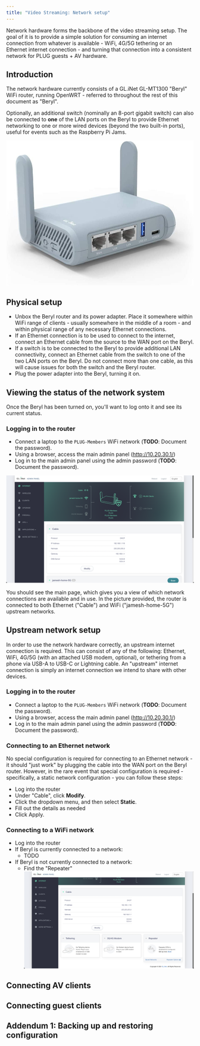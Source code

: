 ```yaml
---
title: "Video Streaming: Network setup"
---
```


Network hardware forms the backbone of the video streaming setup. The goal of it is to provide a simple solution for consuming an internet connection from whatever is available - WiFi, 4G/5G tethering or an Ethernet internet connection - and turning that connection into a consistent network for PLUG guests + AV hardware.

## Introduction

The network hardware currently consists of a GL.iNet GL-MT1300 "Beryl" WiFi router, running OpenWRT - referred to throughout the rest of this document as "Beryl".

Optionally, an additional switch (nominally an 8-port gigabit switch) can also be connected to **one** of the LAN ports on the Beryl to provide Ethernet networking to one or more wired devices (beyond the two built-in ports), useful for events such as the Raspberry Pi Jams.

![1-Router](network/1-Router.jpeg)

## Physical setup

* Unbox the Beryl router and its power adapter. Place it somewhere within WiFi range of clients - usually somewhere in the middle of a room - and within physical range of any necessary Ethernet connections.
* If an Ethernet connection is to be used to connect to the internet, connect an Ethernet cable from the source to the WAN port on the Beryl.
* If a switch is to be connected to the Beryl to provide additional LAN connectivity, connect an Ethernet cable from the switch to one of the two LAN ports on the Beryl. Do not connect more than one cable, as this will cause issues for both the switch and the Beryl router.
* Plug the power adapter into the Beryl, turning it on.

## Viewing the status of the network system

Once the Beryl has been turned on, you'll want to log onto it and see its current status.

### Logging in to the router

* Connect a laptop to the `PLUG-Members` WiFi network (**TODO**: Document the password).
* Using a browser, access the main admin panel (http://10.20.30.1/)
* Log in to the main admin panel using the admin password (**TODO**: Document the password).

![2-MainPage](network/2-MainPage.png)

You should see the main page, which gives you a view of which network connections are available and in use. In the picture provided, the router is connected to both Ethernet ("Cable") and WiFi ("jamesh-home-5G") upstream networks.

## Upstream network setup

In order to use the network hardware correctly, an upstream internet connection is required. This can consist of any of the following: Ethernet, WiFi, 4G/5G (with an attached USB modem, optional), or tethering from a phone via USB-A to USB-C or Lightning cable. An "upstream" internet connection is simply an internet connection we intend to share with other devices.

### Logging in to the router

* Connect a laptop to the `PLUG-Members` WiFi network (**TODO**: Document the password).
* Using a browser, access the main admin panel (http://10.20.30.1/)
* Log in to the main admin panel using the admin password (**TODO**: Document the password).

### Connecting to an Ethernet network

No special configuration is required for connecting to an Ethernet network - it should "just work" by plugging the cable into the WAN port on the Beryl router. However, in the rare event that special configuration is required - specifically, a static network configuration - you can follow these steps:

* Log into the router
* Under "Cable", click **Modify**.
* Click the dropdown menu, and then select **Static**.
* Fill out the details as needed
* Click Apply.

### Connecting to a WiFi network

* Log into the router
* If Beryl is currently connected to a network:
  * TODO
* If Beryl is not currently connected to a network:
  * Find the "Repeater" 
    ![3-MainPage-Bottom](network/3-MainPage-Bottom.png)

## Connecting AV clients

## Connecting guest clients

## Addendum 1: Backing up and restoring configuration

